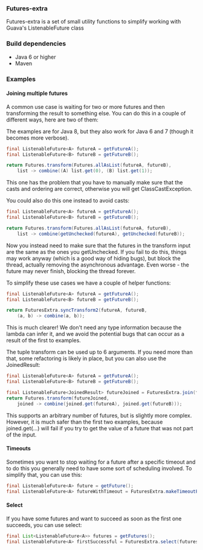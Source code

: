 ### Futures-extra

Futures-extra is a set of small utility functions to simplify working with Guava's ListenableFuture class

### Build dependencies
* Java 6 or higher
* Maven

### Examples

#### Joining multiple futures

A common use case is waiting for two or more futures and then transforming the
result to something else. You can do this in a couple of different ways, here are two of them:

The examples are for Java 8, but they also work for Java 6 and 7 (though it becomes more verbose).

```java
final ListenableFuture<A> futureA = getFutureA();
final ListenableFuture<B> futureB = getFutureB();

return Futures.transform(Futures.allAsList(futureA, futureB), 
    list -> combine((A) list.get(0), (B) list.get(1));
```
This one has the problem that you have to manually make sure that the casts and ordering are correct, otherwise you will get ClassCastException.

You could also do this one instead to avoid casts:
```java
final ListenableFuture<A> futureA = getFutureA();
final ListenableFuture<B> futureB = getFutureB();

return Futures.transform(Futures.allAsList(futureA, futureB), 
    list -> combine(getUnchecked(futureA), getUnchecked(futureB));
```
Now you instead need to make sure that the futures in the transform input are the same as the ones you getUnchecked.
If you fail to do this, things may work anyway (which is a good way of hiding bugs), but block the thread, actually removing the asynchronous advantage. Even worse - the future may never finish, blocking the thread forever.

To simplify these use cases we have a couple of helper functions:
```java
final ListenableFuture<A> futureA = getFutureA();
final ListenableFuture<B> futureB = getFutureB();

return FuturesExtra.syncTransform2(futureA, futureB,
    (a, b) -> combine(a, b));
```

This is much clearer! We don't need any type information because the lambda can infer it, and we avoid the potential bugs that can occur as a result of the first to examples.

The tuple transform can be used up to 6 arguments. If you need more than that, some refactoring is likely in place, but you can also use the JoinedResult:

```java
final ListenableFuture<A> futureA = getFutureA();
final ListenableFuture<B> futureB = getFutureB();

final ListenableFuture<JoinedResult> futureJoined = FuturesExtra.join(futureA, futureB);
return Futures.transform(futureJoined,
    joined -> combine(joined.get(futureA), joined.get(futureB)));
```

This supports an arbitrary number of futures, but is slightly more complex. However, it is much safer than the first two examples,
because joined.get(...) will fail if you try to get the value of a future that was not part of the input.

#### Timeouts

Sometimes you want to stop waiting for a future after a specific timeout and to do this you generally need to have some sort of scheduling involved.
To simplify that, you can use this:
```java
final ListenableFuture<A> future = getFuture();
final ListenableFuture<A> futureWithTimeout = FuturesExtra.makeTimeoutFuture(scheduledExecutor, future, 100, TimeUnit.MILLISECONDS);
```

#### Select

If you have some futures and want to succeed as soon as the first one succeeds, you can use select:
```java
final List<ListenableFuture<A>> futures = getFutures();
final ListenableFuture<A> firstSuccessful = FuturesExtra.select(futures);
```

